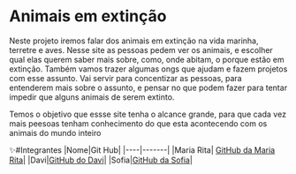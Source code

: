 # Animais em extinção 
Neste projeto iremos falar dos animais em extinção na vida marinha, terretre e aves. Nesse site as pessoas pedem ver os animais, e escolher qual elas querem saber mais sobre, como, onde abitam, o porque estão em extinção. Também vamos trazer algumas ongs que ajudam e fazem projetos com esse assunto. Vai servir para concentizar as pessoas, para entenderem mais sobre o assunto, e pensar no que podem fazer para tentar impedir que alguns animais de serem extinto.

Temos o objetivo que essse site tenha o alcance grande, para que cada vez mais peesoas tenham conhecimento do que esta acontecendo com os animais do mundo inteiro 

✨#Integrantes
|Nome|Git Hub|
|----|-------|
|Maria Rita| [GitHub da Maria Rita](https://pages.github.com/Mariarita14)|
|Davi|[GitHub do Davi](https://pages.github.com/qrz6969)|
|Sofia|[GitHub da Sofia](https://pages.github.com/myosotisfiffi)|
